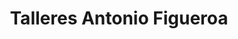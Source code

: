 ---
title: "Talleres Antonio Figueroa"
url: /toledo/talleres-antonio-figueroa/
shop: Autowerkstatt
---